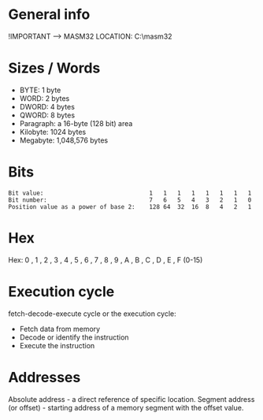 # General info
!IMPORTANT --> MASM32 LOCATION: C:\masm32


# Sizes / Words
- BYTE: 1 byte
- WORD: 2 bytes
- DWORD: 4 bytes
- QWORD: 8 bytes
- Paragraph: a 16-byte (128 bit) area
- Kilobyte: 1024 bytes
- Megabyte: 1,048,576 bytes


# Bits
```
Bit value:	                            1	1	1	1	1	1	1	1
Bit number:	                            7	6	5	4	3	2	1	0
Position value as a power of base 2:    128	64	32	16	8	4	2	1
```


# Hex
Hex: 0 , 1 , 2 , 3 , 4 , 5 , 6 , 7 , 8 , 9 , A , B , C , D , E , F (0-15)


# Execution cycle
fetch-decode-execute cycle or the execution cycle:
- Fetch data from memory
- Decode or identify the instruction
- Execute the instruction


# Addresses
Absolute address - a direct reference of specific location.
Segment address (or offset) - starting address of a memory segment with the offset value.